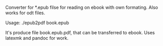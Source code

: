 Converter for *.epub filse for reading on ebook with own formating.
Also works for odt files.

Usage: ./epub2pdf book.epub

It's produce file book.epub.pdf, that can be transferred to ebook.
Uses latexmk and pandoc for work.

